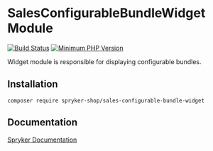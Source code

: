 # SalesConfigurableBundleWidget Module
[![Build Status](https://travis-ci.org/spryker-shop/sales-configurable-bundle-widget.svg)](https://travis-ci.org/spryker-shop/sales-configurable-bundle-widget)
[![Minimum PHP Version](https://img.shields.io/badge/php-%3E%3D%207.2-8892BF.svg)](https://php.net/)

Widget module is responsible for displaying configurable bundles.

## Installation

```
composer require spryker-shop/sales-configurable-bundle-widget
```

## Documentation

[Spryker Documentation](https://academy.spryker.com/developing_with_spryker/module_guide/modules.html)
